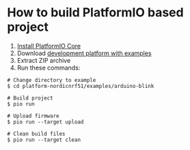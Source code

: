 How to build PlatformIO based project
=====================================

1. [Install PlatformIO Core](http://docs.platformio.org/page/core.html)
2. Download [development platform with examples](https://github.com/platformio/platform-nordicnrf51/archive/develop.zip)
3. Extract ZIP archive
4. Run these commands:

```shell
# Change directory to example
$ cd platform-nordicnrf51/examples/arduino-blink

# Build project
$ pio run

# Upload firmware
$ pio run --target upload

# Clean build files
$ pio run --target clean
```

